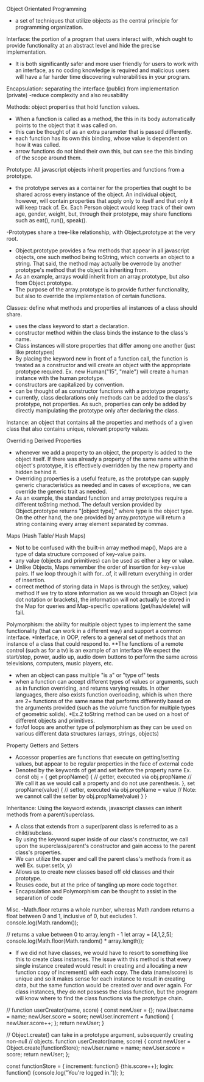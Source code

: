 Object Orientated Programming
- a set of techniques that utilize objects as the central principle for programming
organization.

Interface: the portion of a program that users interact with, which ought to provide
functionality at an abstract level and hide the precise implementation. 
- It is both significantly safer and more user friendly for users to work with 
an interface, as no coding knowledge is required and malicious users will have
a far harder time discovering vulnerabilities in your program.

Encapsulation: separating the interface (public) from implementation (private)
-reduce complexity and also reusability

Methods: object properties that hold function values.
- When a function is called as a method, the this in its body automatically points
to the object that it was called on.
- this can be thought of as an extra parameter that is passed differently.
- each function has its own this binding, whose value is dependent on how it was called.
- arrow functions do not bind their own this, but can see the this binding of the scope around them.

Prototype: All javascript objects inherit properties and functions from a prototype.
- the prototype serves as a container for the properties that ought to be shared
across every instance of the object. An individual object, however, will contain
properties that apply only to itself and that only it will keep track of.
Ex. Each Person object would keep track of their own age, gender, weight, but, through
their prototype, may share functions such as eat(), run(), speak().

-Prototypes share a tree-like relationship, with Object.prototype at the very root.
- Object.prototype provides a few methods that appear in all javascript objects, 
one such method being toString, which converts an object to a string. That said, the
method may actually be overrode by another prototype's method that the object is inheriting from.
- As an example, arrays would inherit from an array.prototype, but also from Object.prototype.
- The purpose of the array.prototype is to provide further functionality, but also
to override the implementation of certain functions. 

Classes: define what methods and properties all instances of a class should share.
- uses the class keyword to start a declaration.
- constructor method within the class binds the instance to the class's name.
- Class instances will store properties that differ among one another (just like prototypes)
- By placing the keyword new in front of a function call, the function is treated 
as a constructor and will create an object with the appropriate prototype required.
Ex. new Human("15", "male") will create a human instance with the human prototype.
- constructors are capitalized by convention.
- can be thought of as constructor functions with a prototype property.
- currently, class declarations only methods can be added to the class's prototype, 
not properties. As such, properties can only be added by directly manipulating the
prototype only after declaring the class.

Instance: an object that contains all the properties and methods of a given class
that also contains unique, relevant property values.

Overriding Derived Properties
- whenever we add a property to an object, the property is added to the object itself.
If there was already a property of the same name within the object's prototype,
it is effectively overridden by the new property and hidden behind it.
- Overriding properties is a useful feature, as the prototype can supply generic
characteristics as needed and in cases of exceptions, we can override the generic
trait as needed.
- As an example, the standard function and array prototypes require a different
toString method. The default version provided by Object.prototype returns "[object type],"
where type is the object type. On the other hand, the one provided by array.prototype
will return a string containing every array element separated by commas.


Maps (Hash Table/ Hash Maps)
- Not to be confused with the built-in array method map(), Maps are a type of data
structure composed of key-value pairs.
- any value (objects and primitives) can be used as either a key or value.
- Unlike Objects, Maps remember the order of insertion for key-value pairs.
If we loop through it with for...of, it will return everything in order of insertion.
- correct method of storing data in Maps is through the set(key, value) method
If we try to store information as we would through an Object (via dot notation
or brackets), the information will not actually be stored in the Map for queries
and Map-specific operations (get/has/delete) will fail.

Polymorphism: the ability for multiple object types to implement the same functionality
(that can work in a different way) and support a common interface.
*Interface, in OOP, refers to a general set of methods that an instance of a class
that could respond to.
**The functions of a remote control (such as for a tv) is an example of an interface
We expect the start/stop, power, audio up, audio down buttons to perform the same
across televisions, computers, music players, etc.
- when an object can pass multiple "is a" or "type of" tests
- when a function can accept different types of values or arguments, such as in function
overriding, and returns varying results. In other languages, there also exists function
overloading, which is when there are 2+ functions of the same name that performs
differently based on the arguments provided (such as the volume function for
multiple types of geometric solids).
*Ex.2 toString method can be used on a host of different objects and primitives.
- for/of loops are another type of polymorphism as they can be used on various
different data structures (arrays, strings, objects)

Property Getters and Setters
- Accessor properties are functions that execute on getting/setting values, but
appear to be regular properties in the face of external code
- Denoted by the keywords of get and set before the property name
Ex. 
const obj = {
	get propName() {
		// getter, executed via obj.propName
		// We call it as we would call a property and do not use parenthesis.
	},
	set propName(value) {
		// setter, executed via obj.propName = value
		// Note: we cannot call the setter by obj.propName(value)
	}
}

Inheritance: Using the keyword extends, javascript classes can inherit methods
from a parent/superclass.
- A class that extends from a super/parent class is referred to as a child/subclass.
- By using the keyword super inside of our class's constructor, we call upon the 
superclass/parent's constructor and gain access to the parent class's properties.
- We can utilize the super and call the parent class's methods from it as well
Ex. super.set(x, y)
- Allows us to create new classes based off old classes and their prototype.
- Reuses code, but at the price of tangling up more code together.
- Encapsulation and Polymorphism can be thought to assist in the separation of code 

Misc.
-Math.floor returns a whole number, whereas Math.random returns a float between
0 and 1, inclusive of 0, but excludes 1.
console.log(Math.random());

// returns a value between 0 to array.length - 1
let array = [4,1,2,5];
console.log(Math.floor(Math.random() * array.length));

- If we did not have classes, we would have to resort to something like this
to create class instances. The issue with this method is that every single
instance created would result in creating and allocating a new function
copy of increment() with each copy. The data (name/score) is unique and
so it makes sense for each instance to result in creating data, but the same function
would be created over and over again.
For class instances, they do not possess the class function, but the program
will know where to find the class functions via the prototype chain.

//
function userCreator(name, score) {
	const newUser = {};
	newUser.name = name;
	newUser.score = score;
	newUser.increment = function() {
		newUser.score++;
	};
	return newUser;
}



// Object.create() can take in a prototype argument, subsequently creating non-null
// objects.
function userCreator(name, score) {
	const newUser = Object.create(functionStore);
	newUser.name = name;
	newUser.score = score;
	return newUser;
};

const functionStore = {
	increment: function() {this.score++};
	login: function() {console.log("You're logged in.")};
};